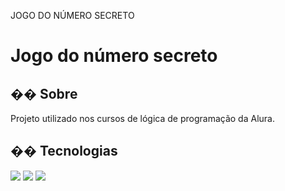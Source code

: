 JOGO DO NÚMERO SECRETO

<h1>Jogo do número secreto</h1>

<h2>�� Sobre</h2>
<p>Projeto utilizado nos cursos de lógica de programação da Alura.</p>

## �� Tecnologias
<div>
  <img src="https://img.shields.io/badge/HTML-239120?style=for-the-badge&logo=html5&logoColor=white">
  <img src="https://img.shields.io/badge/CSS-239120?&style=for-the-badge&logo=css3&logoColor=white">
  <img src="https://img.shields.io/badge/JavaScript-F7DF1E?style=for-the-badge&logo=javascript&logoColor=black">
</div>
 
